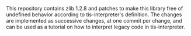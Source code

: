 This repository contains zlib 1.2.8 and patches to make this library free of undefined behavior according to tis-interpreter's definition. The changes are implemented as successive changes, at one commit per change, and can be used as a tutorial on how to interpret legacy code in tis-interpreter.